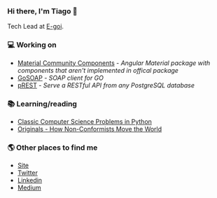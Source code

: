 ### Hi there, I'm Tiago 👋

Tech Lead at [E-goi](https://github.com/E-goi).

### 💻 Working on

- [Material Community Components](https://github.com/tiaguinho/material-community-components) - *Angular Material package with components that aren't implemented in offical package*
- [GoSOAP](https://github.com/tiaguinho/gosoap) - *SOAP client for GO*
- [pREST](https://github.com/prest) - *Serve a RESTful API from any PostgreSQL database*

### 📚 Learning/reading

- [Classic Computer Science Problems in Python](https://www.amazon.com/Classic-Computer-Science-Problems-Python/dp/1617295981)
- [Originals - How Non-Conformists Move the World](https://www.amazon.com/Originals-How-Non-Conformists-Move-World/dp/014312885X)

### 🌎 Other places to find me

- [Site](https://ttemporin.dev/)
- [Twitter](https://twitter.com/_ttemporin)
- [Linkedin](https://www.linkedin.com/in/tiago-temporin-46533a24/)
- [Medium](https://medium.com/@_ttemporin)

<!--
**tiaguinho/tiaguinho** is a ✨ _special_ ✨ repository because its `README.md` (this file) appears on your GitHub profile.

Here are some ideas to get you started:

- 🔭 I’m currently working on ...
- 🌱 I’m currently learning ...
- 👯 I’m looking to collaborate on ...
- 🤔 I’m looking for help with ...
- 💬 Ask me about ...
- 📫 How to reach me: ...
- 😄 Pronouns: ...
- ⚡ Fun fact: ...
-->
